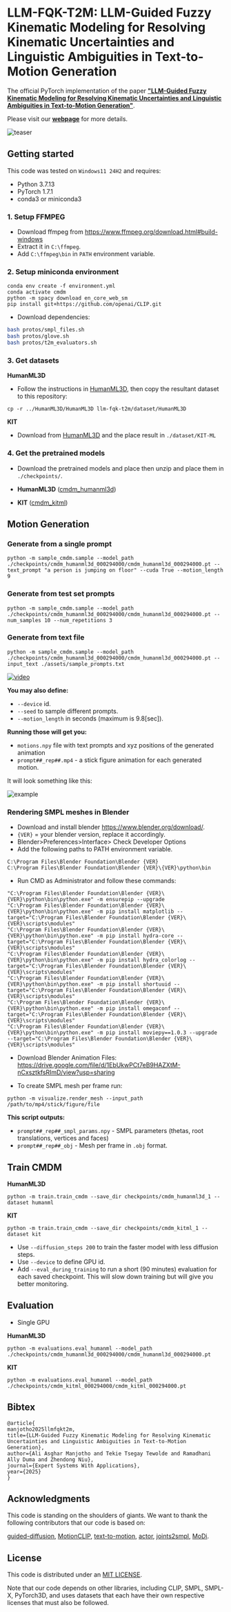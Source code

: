 # LLM-FQK-T2M: LLM-Guided Fuzzy Kinematic Modeling for Resolving Kinematic Uncertainties and Linguistic Ambiguities in Text-to-Motion Generation


The official PyTorch implementation of the paper [**"LLM-Guided Fuzzy Kinematic Modeling for Resolving Kinematic Uncertainties and Linguistic Ambiguities in Text-to-Motion Generation"**](https://alimanjotho.github.io/llm-fqk-t2m/).

Please visit our [**webpage**](https://alimanjotho.github.io/llm-fqk-t2m/) for more details.

![teaser](assets/graphical_abstract.png)



## Getting started

This code was tested on `Windows11 24H2` and requires:

* Python 3.7.13
* PyTorch 1.7.1
* conda3 or miniconda3

### 1. Setup FFMPEG
* Download ffmpeg from https://www.ffmpeg.org/download.html#build-windows
* Extract it in `C:\ffmpeg`.
* Add `C:\ffmpeg\bin` in `PATH` environment variable.


### 2. Setup miniconda environment
```shell
conda env create -f environment.yml
conda activate cmdm
python -m spacy download en_core_web_sm
pip install git+https://github.com/openai/CLIP.git
```

* Download dependencies:

```bash
bash protos/smpl_files.sh
bash protos/glove.sh
bash protos/t2m_evaluators.sh
```



### 3. Get datasets

**HumanML3D**
* Follow the instructions in [HumanML3D](https://github.com/EricGuo5513/HumanML3D.git), then copy the resultant dataset to this repository:

```shell
cp -r ../HumanML3D/HumanML3D llm-fqk-t2m/dataset/HumanML3D
```

**KIT**
* Download from [HumanML3D](https://github.com/EricGuo5513/HumanML3D.git) and the place result in `./dataset/KIT-ML`



### 4. Get the pretrained models

* Download the pretrained models and place then unzip and place them in `./checkpoints/`. 

* **HumanML3D** ([cmdm_humanml3d](https://drive.google.com/file/d/1JrVp4zO-gOYJAadhF1i_JemJje7Wzuw6/view?usp=sharing))
* **KIT** ([cmdm_kitml](https://drive.google.com/file/d/1SHCRcE0es31vkJMLGf9dyLe7YsWj7pNL/view?usp=sharing))




## Motion Generation

### Generate from a single prompt

```shell
python -m sample_cmdm.sample --model_path ./checkpoints/cmdm_humanml3d_000294000/cmdm_humanml3d_000294000.pt --text_prompt "a person is jumping on floor" --cuda True --motion_length 9
```

### Generate from test set prompts

```shell
python -m sample_cmdm.sample --model_path ./checkpoints/cmdm_humanml3d_000294000/cmdm_humanml3d_000294000.pt --num_samples 10 --num_repetitions 3
```

### Generate from text file

```shell
python -m sample_cmdm.sample --model_path ./checkpoints/cmdm_humanml3d_000294000/cmdm_humanml3d_000294000.pt --input_text ./assets/sample_prompts.txt
```

[![video](assets/thumb_1.png)](assets/video_1.mp4)



**You may also define:**
* `--device` id.
* `--seed` to sample different prompts.
* `--motion_length` in seconds (maximum is 9.8[sec]).

**Running those will get you:**

* `motions.npy` file with text prompts and xyz positions of the generated animation
* `prompt##_rep##.mp4` - a stick figure animation for each generated motion.

It will look something like this:

![example](assets/example_stick_fig.gif)



### Rendering SMPL meshes  in Blender

* Download and install blender https://www.blender.org/download/.
* `{VER}` = your blender version, replace it accordingly.
* Blender>Preferences>Interface> Check Developer Options
* Add the following paths to PATH environment variable.
```shell
C:\Program Files\Blender Foundation\Blender {VER}
C:\Program Files\Blender Foundation\Blender {VER}\{VER}\python\bin
```
* Run CMD as Administrator and follow these commands:
```shell
"C:\Program Files\Blender Foundation\Blender {VER}\{VER}\python\bin\python.exe" -m ensurepip --upgrade
"C:\Program Files\Blender Foundation\Blender {VER}\{VER}\python\bin\python.exe" -m pip install matplotlib --target="C:\Program Files\Blender Foundation\Blender {VER}\{VER}\scripts\modules"
"C:\Program Files\Blender Foundation\Blender {VER}\{VER}\python\bin\python.exe" -m pip install hydra-core --target="C:\Program Files\Blender Foundation\Blender {VER}\{VER}\scripts\modules"
"C:\Program Files\Blender Foundation\Blender {VER}\{VER}\python\bin\python.exe" -m pip install hydra_colorlog --target="C:\Program Files\Blender Foundation\Blender {VER}\{VER}\scripts\modules"
"C:\Program Files\Blender Foundation\Blender {VER}\{VER}\python\bin\python.exe" -m pip install shortuuid --target="C:\Program Files\Blender Foundation\Blender {VER}\{VER}\scripts\modules"
"C:\Program Files\Blender Foundation\Blender {VER}\{VER}\python\bin\python.exe" -m pip install omegaconf --target="C:\Program Files\Blender Foundation\Blender {VER}\{VER}\scripts\modules"
"C:\Program Files\Blender Foundation\Blender {VER}\{VER}\python\bin\python.exe" -m pip install moviepy==1.0.3 --upgrade  --target="C:\Program Files\Blender Foundation\Blender {VER}\{VER}\scripts\modules"
```

* Download Blender Animation Files:
https://drive.google.com/file/d/1EbUkwPCt7eB9HAZXtM-nCxsztkfsRImD/view?usp=sharing

* To create SMPL mesh per frame run:

```shell
python -m visualize.render_mesh --input_path /path/to/mp4/stick/figure/file
```

**This script outputs:**
* `prompt##_rep##_smpl_params.npy` - SMPL parameters (thetas, root translations, vertices and faces)
* `prompt##_rep##_obj` - Mesh per frame in `.obj` format.






## Train CMDM

**HumanML3D**
```shell
python -m train.train_cmdm --save_dir checkpoints/cmdm_humanml3d_1 --dataset humanml
```

**KIT**
```shell
python -m train.train_cmdm --save_dir checkpoints/cmdm_kitml_1 --dataset kit
```



* Use `--diffusion_steps 200` to train the faster model with less diffusion steps.
* Use `--device` to define GPU id.
* Add `--eval_during_training` to run a short (90 minutes) evaluation for each saved checkpoint. 
  This will slow down training but will give you better monitoring.

## Evaluation

* Single GPU

**HumanML3D**
```shell
python -m evaluations.eval_humanml --model_path ./checkpoints/cmdm_humanml3d_000294000/cmdm_humanml3d_000294000.pt
```

**KIT**
```shell
python -m evaluations.eval_humanml --model_path ./checkpoints/cmdm_kitml_000294000/cmdm_kitml_000294000.pt
```




## Bibtex
```
@article{
manjotho2025llmfqkt2m,
title={LLM-Guided Fuzzy Kinematic Modeling for Resolving Kinematic Uncertainties and Linguistic Ambiguities in Text-to-Motion Generation},
author={Ali Asghar Manjotho and Tekie Tsegay Tewolde and Ramadhani Ally Duma and Zhendong Niu},
journal={Expert Systems With Applications},
year={2025}
}
```


## Acknowledgments

This code is standing on the shoulders of giants. We want to thank the following contributors
that our code is based on:

[guided-diffusion](https://github.com/openai/guided-diffusion), [MotionCLIP](https://github.com/GuyTevet/MotionCLIP), [text-to-motion](https://github.com/EricGuo5513/text-to-motion), [actor](https://github.com/Mathux/ACTOR), [joints2smpl](https://github.com/wangsen1312/joints2smpl), [MoDi](https://github.com/sigal-raab/MoDi).

## License
This code is distributed under an [MIT LICENSE](LICENSE).

Note that our code depends on other libraries, including CLIP, SMPL, SMPL-X, PyTorch3D, and uses datasets that each have their own respective licenses that must also be followed.
